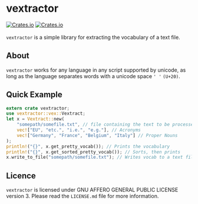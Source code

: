 # vextractor
[![Crates.io](https://img.shields.io/crates/v/vextractor?style=for-the-badge)](https://crates.io/crates/vextractor)
[![Crates.io](https://img.shields.io/crates/l/vextractor?style=for-the-badge)](https://github.com/SaadiSave/vextractor/blob/main/LICENSE.md)\
\
`vextractor` is a simple library for extracting the vocabulary of a text file.
## About
`vextractor` works for any language in any script supported by unicode, as long as the language separates words with a unicode space `' '` `(U+20)`.
## Quick Example
```rust
extern crate vextractor;
use vextractor::vex::Vextract;
let x = Vextract::new(
    "somepath/somefile.txt", // file containing the text to be processed
    vec!["EU", "etc.", "i.e.", "e.g."], // Acronyms
    vec!["Germany", "France", "Belgium", "Italy"] // Proper Nouns
);
println!("{}", x.get_pretty_vocab()); // Prints the vocabulary
println!("{}", x.get_sorted_pretty_vocab()); // Sorts, then prints
x.write_to_file("somepath/somefile.txt"); // Writes vocab to a text file
```
## Licence
`vextractor` is licensed under GNU AFFERO GENERAL PUBLIC LICENSE version 3. Please read the `LICENSE.md` file for more information.
